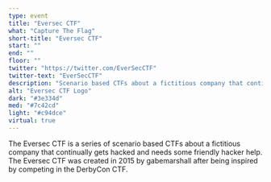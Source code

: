 ```yaml
---
type: event
title: "Eversec CTF"
what: "Capture The Flag"
short-title: "Eversec CTF"
start: ""
end: ""
floor: ""
twitter: "https://twitter.com/EverSecCTF"
twitter-text: "EverSecCTF"
description: "Scenario based CTFs about a fictitious company that continually gets hacked and needs some friendly hacker help."
alt: "Eversec CTF Logo"
dark: "#3e334d"
med: "#7c42cd"
light: "#c94dce"
virtual: true
---
```

The Eversec CTF is a series of scenario based CTFs about a fictitious company that continually gets hacked and needs some friendly hacker help. The Eversec CTF was created in 2015 by gabemarshall after being inspired by competing in the DerbyCon CTF.
